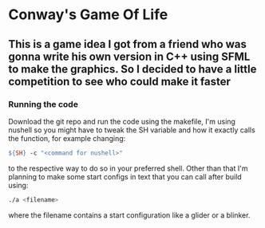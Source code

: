 # Conway's Game Of Life

## This is a game idea I got from a friend who was gonna write his own version in C++ using SFML to make the graphics. So I decided to have a little competition to see who could make it faster

### Running the code

Download the git repo and run the code using the makefile, I'm using nushell so you might have to tweak the SH variable and how it exactly calls the function, for example changing:

```Makefile
${SH} -c "<command for nushell>"
```

to the respective way to do so in your preferred shell. Other than that I'm planning to make some start configs in text that you can call after build using:

```sh
./a <filename>
```

where the filename contains a start configuration like a glider or a blinker.
